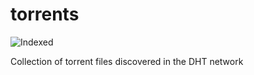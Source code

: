 torrents 
========
![Indexed](https://img.shields.io/badge/indexed-252883-blue)

Collection of torrent files discovered in the DHT network
